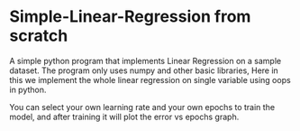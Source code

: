 # Simple-Linear-Regression from scratch

A simple python program that implements Linear Regression on a sample dataset. The program only uses numpy and other basic libraries, Here in this we implement the whole linear regression on single variable using oops in python.

You can select your own learning rate and your own epochs to train the model, and after training it will plot the error vs epochs graph.
